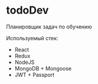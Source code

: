 # todoDev


Планировщик задач по обучению

Используемый стек:
* React
* Redux
* NodeJS
* MongoDB + Mongoose
* JWT + Passport

